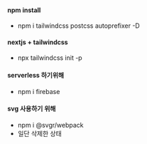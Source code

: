 #### npm install

- npm i tailwindcss postcss autoprefixer -D

#### nextjs + tailwindcss

- npx tailwindcss init -p

#### serverless 하기위해
- npm i firebase

#### svg 사용하기 위해 
- npm i @svgr/webpack
- 일단 삭제한 상태